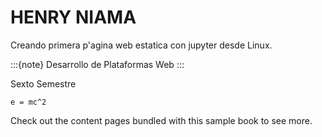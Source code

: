 # HENRY NIAMA

Creando primera p'agina web estatica con jupyter desde Linux.

:::{note}
Desarrollo de Plataformas Web
:::

Sexto Semestre

```
e = mc^2
```

Check out the content pages bundled with this sample book to see more.

